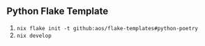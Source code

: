 ## Python Flake Template

1. `nix flake init -t github:aos/flake-templates#python-poetry`
2. `nix develop`
